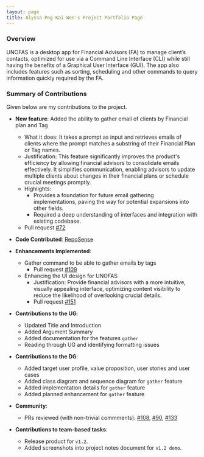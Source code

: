 ```yaml
---
layout: page
title: Alyssa Png Kai Wen's Project Portfolio Page
---
```


### Overview

UNOFAS is a desktop app for Financial Advisors (FA) to manage client’s contacts, optimized for use via a Command Line
Interface (CLI) while still having the benefits of a Graphical User Interface (GUI). The app also includes features
such as sorting, scheduling and other commands to query information quickly required by the FA.

### Summary of Contributions

Given below are my contributions to the project.

* **New feature**: Added the ability to gather email of clients by Financial plan and Tag
    * What it does: It takes a prompt as input and retrieves emails of clients where the prompt matches a substring of their Financial Plan or Tag names. 
    * Justification: This feature significantly improves the product's efficiency by allowing financial advisors to consolidate emails effectively. It simplifies communication, enabling advisors to update multiple clients about changes in their financial plans or schedule crucial meetings promptly. 
    * Highlights:
      * Provides a foundation for future email gathering implementations, paving the way for potential expansions into other fields. 
      * Required a deep understanding of interfaces and integration with existing codebase.
    * Pull request [#72](https://github.com/AY2324S1-CS2103T-F12-1/tp/pull/72)


* **Code Contributed**: [RepoSense](https://nus-cs2103-ay2324s1.github.io/tp-dashboard/?search=alyssapng&breakdown=true)


* **Enhancements Implemented**:
  * Gather command to be able to gather emails by tags
    * Pull request [#109](https://github.com/AY2324S1-CS2103T-F12-1/tp/pull/109)
  * Enhancing the UI design for UNOFAS
    * Justification: Provide financial advisors with a more intuitive, visually appealing interface, optimizing content visibility to reduce the likelihood of overlooking crucial details.
    * Pull request [#151](https://github.com/AY2324S1-CS2103T-F12-1/tp/pull/151)


* **Contributions to the UG**:
  * Updated Title and Introduction
  * Added Argument Summary
  * Added documentation for the features `gather`
  * Reading through UG and identifying formatting issues

* **Contributions to the DG**:
  * Added target user profile, value proposition, user stories and user cases
  * Added class diagram and sequence diagram for `gather` feature
  * Added implementation details for `gather` feature
  * Added planned enhancement for `gather` feature


* **Community**:
  * PRs reviewed (with non-trivial commments):
    [#108](https://github.com/AY2324S1-CS2103T-F12-1/tp/pull/108),
    [#90](https://github.com/AY2324S1-CS2103T-F12-1/tp/pull/90),
    [#133](https://github.com/AY2324S1-CS2103T-F12-1/tp/pull/133)


* **Contributions to team-based tasks**:
  * Release product for `v1.2`.
  * Added screenshots into project notes document for `v1.2 demo`.

